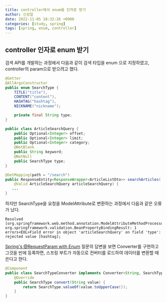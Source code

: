 ```yaml
---
title: controller에서 enum을 인자로 받기
author: 신성일
date: 2022-11-05 18:32:26 +0900
categories: [study, spring]
tags: [spring, enum, controller]
---
```


## controller 인자로 enum 받기

검색 API를 개발하는 과정에서 다음과 같이 검색 타입을 enum 으로 지정하였고, controller의 param으로 받으려고 했다.

```java
@Getter
@AllArgsConstructor
public enum SearchType {
	TITLE("title"),
	CONTENT("content"),
	HASHTAG("hashtag"),
	NICKNAME("nickname");

	private final String type;
}
```

```java
public class ArticleSearchQuery {
	public Optional<Integer> offset;
	public Optional<Integer> limit;
	public Optional<Integer> category;
	@NotBlank
	public String keyword;
	@NotNull
	public SearchType type;
}
```

```java
@GetMapping(path = "/search")
public ResponseEntity<ResponseWrapper<ArticleListDto>> searchArticles(
	@Valid ArticleSearchQuery articleSearchQuery) {
   ...
}
```

하지만 SearchType을 요청을 ModelAttribute로 변환하는 과정에서 다음과 같은 오류가 났다.

```text
Resolved [org.springframework.web.method.annotation.ModelAttributeMethodProcessor$1: org.springframework.validation.BeanPropertyBindingResult: 1 errors<EOL>Field error in object 'articleSearchQuery' on field 'type': rejected value [hashtag];
```

[Spring's @RequestParam with Enum](https://stackoverflow.com/questions/39774427/springs-requestparam-with-enum) 질문의 답변을 보면 Converter를 구현하고 그것을 빈에 등록하면, 스프링 부트가 자동으로 컨버터를 로드하여 데이터를 변환할 때 쓴다고 한다.

```java
@Component
public class SearchTypeConverter implements Converter<String, SearchType> {
	@Override
	public SearchType convert(String value) {
		return SearchType.valueOf(value.toUpperCase());
	}
}
```
